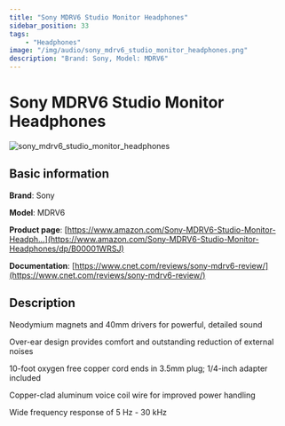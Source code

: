 ```yaml
---
title: "Sony MDRV6 Studio Monitor Headphones"
sidebar_position: 33
tags:
    - "Headphones"
image: "/img/audio/sony_mdrv6_studio_monitor_headphones.png"
description: "Brand: Sony, Model: MDRV6"
---
```

# Sony MDRV6 Studio Monitor Headphones

![sony_mdrv6_studio_monitor_headphones](/img/audio/sony_mdrv6_studio_monitor_headphones.png)

## Basic information

**Brand**: Sony

**Model**: MDRV6

**Product page**: [https://www.amazon.com/Sony-MDRV6-Studio-Monitor-Headph...](https://www.amazon.com/Sony-MDRV6-Studio-Monitor-Headphones/dp/B00001WRSJ)

**Documentation**: [https://www.cnet.com/reviews/sony-mdrv6-review/](https://www.cnet.com/reviews/sony-mdrv6-review/)

## Description

Neodymium magnets and 40mm drivers for powerful, detailed sound

Over\-ear design provides comfort and outstanding reduction of external noises

10\-foot oxygen free copper cord ends in 3\.5mm plug; 1/4\-inch adapter included

Copper\-clad aluminum voice coil wire for improved power handling

Wide frequency response of 5 Hz \- 30 kHz

